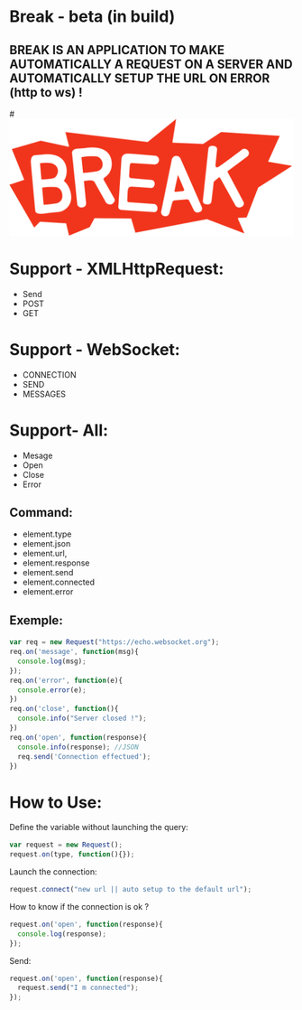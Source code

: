# Break - beta (in build)
BREAK IS AN APPLICATION TO MAKE AUTOMATICALLY A REQUEST ON A SERVER AND AUTOMATICALLY SETUP THE URL ON ERROR (http to ws) !
-----------------

#<img alt="Break" title="Break" src="img/break.png"/>

# Support - XMLHttpRequest:
* Send
* POST
* GET

# Support - WebSocket:
* CONNECTION
* SEND
* MESSAGES

# Support- All:
* Mesage
* Open
* Close
* Error

Command:
---------------------------------------------------------------------
* element.type
* element.json
* element.url, 
* element.response
* element.send
* element.connected
* element.error

Exemple:
-------------------------------------------------
```js
var req = new Request("https://echo.websocket.org");
req.on('message', function(msg){
  console.log(msg);
});
req.on('error', function(e){
  console.error(e);
})
req.on('close', function(){
  console.info("Server closed !");
})
req.on('open', function(response){
  console.info(response); //JSON
  req.send('Connection effectued');
})
```

# How to Use:

Define the variable without launching the query:

```js
var request = new Request();
request.on(type, function(){});
```

Launch the connection:

```js
request.connect("new url || auto setup to the default url");
```

How to know if the connection is ok ?

```js
request.on('open', function(response){
  console.log(response);
});
```
Send:
```js
request.on('open', function(response){
  request.send("I m connected");
});
```
